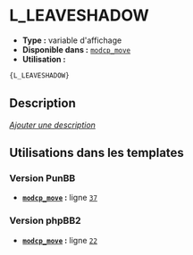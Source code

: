 # L_LEAVESHADOW
* __Type :__ variable d'affichage
* __Disponible dans :__ [`modcp_move`](../tpl/var/modcp_move.md)
* __Utilisation :__

```html
{L_LEAVESHADOW}
```

## Description
[*Ajouter une description*](https://fa-tvars.appspot.com/var/L_LEAVESHADOW)

## Utilisations dans les templates

### Version PunBB
* __[`modcp_move`](../tpl/var/modcp_move.md#readme) :__ ligne [`37`](../tpl/src/punbb/modcp_move.tpl#L37)

### Version phpBB2
* __[`modcp_move`](../tpl/var/modcp_move.md#readme) :__ ligne [`22`](../tpl/src/subsilver/modcp_move.tpl#L22)